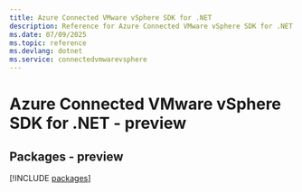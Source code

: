```yaml
---
title: Azure Connected VMware vSphere SDK for .NET
description: Reference for Azure Connected VMware vSphere SDK for .NET
ms.date: 07/09/2025
ms.topic: reference
ms.devlang: dotnet
ms.service: connectedvmwarevsphere
---
```

# Azure Connected VMware vSphere SDK for .NET - preview
## Packages - preview
[!INCLUDE [packages](connected-vmware-vsphere-index.md)]
